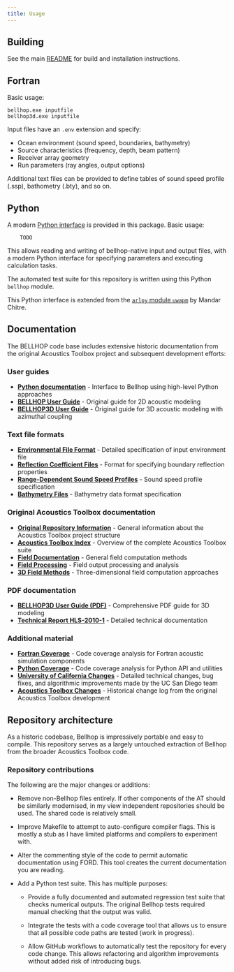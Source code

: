```yaml
---
title: Usage
---
```


## Building

See the main [README](https://github.com/avc-adelaide/bellhoppe#installation) for build and installation instructions.

## Fortran

Basic usage:
```
bellhop.exe inputfile
bellhop3d.exe inputfile
```

Input files have an `.env` extension and specify:
- Ocean environment (sound speed, boundaries, bathymetry)
- Source characteristics (frequency, depth, beam pattern)
- Receiver array geometry
- Run parameters (ray angles, output options)

Additional text files can be provided to define tables of sound speed profile (.ssp), bathometry (.bty), and so on.

## Python

A modern [Python interface](media/python/index.html) is provided in this package. Basic usage:
```
    TODO
```
This allows reading and writing of bellhop-native input and output files, with a modern Python interface for specifying parameters and executing calculation tasks.

The automated test suite for this repository is written using this Python `bellhop` module.

This Python interface is extended from the [`arlpy` module `uwapm`](https://arlpy.readthedocs.io/en/latest/uwapm.html) by Mandar Chitre.

## Documentation

The BELLHOP code base includes extensive historic documentation from the original
Acoustics Toolbox project and subsequent development efforts:

### User guides
- **[Python documentation](media/python/index.html)** - Interface to Bellhop using high-level Python approaches
- **[BELLHOP User Guide](media/bellhop.htm)** - Original guide for 2D acoustic modeling
- **[BELLHOP3D User Guide](media/bellhop3d.htm)** - Original guide for 3D acoustic modeling with azimuthal coupling

### Text file formats
- **[Environmental File Format](media/EnvironmentalFile.htm)** - Detailed specification of input environment file
- **[Reflection Coefficient Files](media/ReflectionCoefficientFile.htm)** - Format for specifying boundary reflection properties
- **[Range-Dependent Sound Speed Profiles](media/RangeDepSSPFile.htm)** - Sound speed profile specification
- **[Bathymetry Files](media/ATI_BTY_File.htm)** - Bathymetry data format specification

### Original Acoustics Toolbox documentation
- **[Original Repository Information](media/doc_index.htm)** - General information about the Acoustics Toolbox project structure
- **[Acoustics Toolbox Index](media/at_index.htm)** - Overview of the complete Acoustics Toolbox suite
- **[Field Documentation](media/fields.htm)** - General field computation methods
- **[Field Processing](media/field.htm)** - Field output processing and analysis
- **[3D Field Methods](media/field3d.htm)** - Three-dimensional field computation approaches

### PDF documentation
- **[BELLHOP3D User Guide (PDF)](media/Bellhop3D%20User%20Guide%202016_7_25.pdf)** - Comprehensive PDF guide for 3D modeling
- **[Technical Report HLS-2010-1](media/HLS-2010-1.pdf)** - Detailed technical documentation

### Additional material
- **[Fortran Coverage](media/coverage/_coverage/coverage-index.html)** - Code coverage analysis for Fortran acoustic simulation components
- **[Python Coverage](media/coverage/_coverage_python/index.html)** - Code coverage analysis for Python API and utilities
- **[University of California Changes](media/CHANGES.md)** - Detailed technical changes, bug fixes, and algorithmic improvements made by the UC San Diego team
- **[Acoustics Toolbox Changes](media/at_changes.md)** - Historical change log from the original Acoustics Toolbox development



## Repository architecture

As a historic codebase, Bellhop is impressively portable and easy to compile.
This repository serves as a largely untouched extraction of Bellhop from the broader Acoustics Toolbox code.

### Repository contributions

The following are the major changes or additions:

* Remove non-Bellhop files entirely. If other components of the AT should be similarly modernised, in my view independent repositories should be used. The shared code is relatively small.

* Improve Makefile to attempt to auto-configure compiler flags. This is mostly a stub as I have limited platforms and compilers to experiment with.

* Alter the commenting style of the code to permit automatic documentation using FORD. This tool creates the current documentation you are reading.

* Add a Python test suite. This has multiple purposes:

    * Provide a fully documented and automated regression test suite that checks numerical outputs. The original Bellhop tests required manual checking that the output was valid.

    * Integrate the tests with a code coverage tool that allows us to ensure that all possible code paths are tested (work in progress).

    * Allow GitHub workflows to automatically test the repository for every code change. This allows refactoring and algorithm improvements without added risk of introducing bugs.

